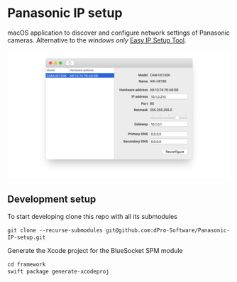 # Panasonic IP setup
macOS application to discover and configure network settings of Panasonic cameras. Alternative to the *windows only* [Easy IP Setup Tool](https://security.panasonic.com/download/tools/#easy).

![Screenshot of the application](Graphics/Screenshot.jpg)

## Development setup
To start developing clone this repo with all its submodules
```shell
git clone --recurse-submodules git@github.com:dPro-Software/Panasonic-IP-setup.git
```
Generate the Xcode project for the BlueSocket SPM module
```
cd framework
swift package generate-xcodeproj
```
